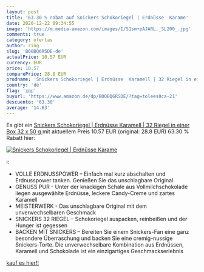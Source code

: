 ```yaml
---
layout: post
title: '63.30 % rabat auf Snickers Schokoriegel | Erdnüsse  Karame'
date: 2020-12-22 09:34:55
image: 'https://m.media-amazon.com/images/I/51sm+pAJARL._SL200_.jpg'
comments: true
category: ofertas
author: ring
slug: 'B00BQ6RSDE-de'
actualPrice: 10.57 EUR
currency: EUR
price: 10.57
comparePrice: 28.8 EUR
prodname: 'Snickers Schokoriegel | Erdnüsse  Karamell | 32 Riegel in einer Box  32 x 50 g '
country: 'de'
flag: '🇩🇪'
buyurl: 'https://www.amazon.de/dp/B00BQ6RSDE/?tag=tolees0ca-21'
descuento: '63.30'
average: '14.63'
---
```


Es gibt ein [Snickers Schokoriegel | Erdnüsse  Karamell | 32 Riegel in einer Box  32 x 50 g ](https://www.amazon.de/dp/B00BQ6RSDE/?tag=tolees0ca-21) mit aktuellem Preis 10.57 EUR (original: 28.8 EUR) 63.30 % Rabatt hier:

[![Snickers Schokoriegel | Erdnüsse  Karame](https://m.media-amazon.com/images/I/51sm+pAJARL._SL200_.jpg)](https://www.amazon.de/dp/B00BQ6RSDE/?tag=tolees0ca-21)

ℹ️:

- VOLLE ERDNUSSPOWER – Einfach mal kurz abschalten und Erdnusspower tanken. Genießen Sie das unschlagbare Original
- GENUSS PUR - Unter der knackigen Schale aus Vollmilchschokolade liegen ausgewählte Erdnüsse, leckere Candy-Creme und zartes Karamell
- MEISTERWERK - Das unschlagbare Original mit dem unverwechselbaren Geschmack
- SNICKERS 32 RIEGEL – Schokoriegel auspacken, reinbeißen und der Hunger ist gegessen
- BACKEN MIT SNICKERS – Bereiten Sie einem Snickers-Fan eine ganz besondere Überraschung und backen Sie eine cremig-nussige Snickers-Torte. Die unverwechselbare Kombination aus Erdnüssen, Karamell und Schokolade ist ein einzigartiges Geschmackserlebnis

[kauf es hier!!](https://www.amazon.de/dp/B00BQ6RSDE/?tag=tolees0ca-21)
